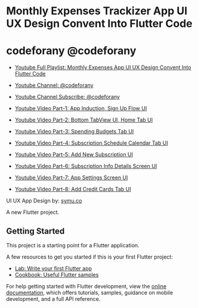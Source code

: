 # Monthly Expenses Trackizer App UI UX Design Convent Into Flutter Code

# codeforany @codeforany

- [Youtube Full Playlist: Monthly Expenses  App UI UX Design Convent Into Flutter Code](https://www.youtube.com/playlist?list=PLzcRC7PA0xWQRSF-Crjk6q3AQArDgCxak)
- [Youtube Channel: @codeforany](https://www.youtube.com/channel/UCdQTp9wRK5vAOlEQZf9PHSg)
- [Youtube Channel Subscribe: @codeforany](https://www.youtube.com/channel/UCdQTp9wRK5vAOlEQZf9PHSg?sub_confirmation=1)

- [Youtube Video Part-1: App Induction, Sign Up Flow UI](https://youtu.be/A8Ou5iHU5lI)
- [Youtube Video Part-2: Bottom TabView UI, Home Tab UI](https://youtu.be/LwW4Z35n-wM)
- [Youtube Video Part-3: Spending Budgets Tab UI](https://youtu.be/LHkkCG8W5YI)
- [Youtube Video Part-4: Subscription Schedule Calendar Tab UI](https://youtu.be/aViCUzVWo7o)
- [Youtube Video Part-5: Add New Subscription UI](https://youtu.be/zNd3YDQu3sw)
- [Youtube Video Part-6: Subscription Info Details Screen UI](https://youtu.be/5-sb4jXf3bc)
- [Youtube Video Part-7: App Settings Screen UI](https://youtu.be/l9dM3X0Up0A)
- [Youtube Video Part-8: Add Credit Cards Tab UI](https://youtu.be/zlLowXpiAZw)

UI UX App Design by: [symu.co](https://symu.co/)

A new Flutter project.

## Getting Started

This project is a starting point for a Flutter application.

A few resources to get you started if this is your first Flutter project:

- [Lab: Write your first Flutter app](https://docs.flutter.dev/get-started/codelab)
- [Cookbook: Useful Flutter samples](https://docs.flutter.dev/cookbook)

For help getting started with Flutter development, view the
[online documentation](https://docs.flutter.dev/), which offers tutorials,
samples, guidance on mobile development, and a full API reference.
